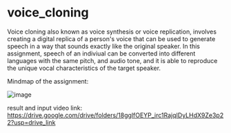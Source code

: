 # voice_cloning

Voice cloning also known as voice synthesis or voice replication, involves creating a digital replica of a person's voice that can be used to generate speech in a way that sounds exactly like the original speaker. In this assignment, speech of an indiviual can be converted into different languages with the same pitch, and audio tone, and it is able to reproduce the unique vocal characteristics of the target speaker.

Mindmap of the assignment:

![image](https://github.com/Kie786/voice_cloning/assets/96609652/683fce47-c129-4144-a4da-bb036bc3f0c9)

result and input video link: https://drive.google.com/drive/folders/18gglfOEYP_irc1RajqIDyLHdX9Ze3p22?usp=drive_link



